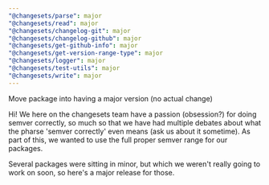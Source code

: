 ```yaml
---
"@changesets/parse": major
"@changesets/read": major
"@changesets/changelog-git": major
"@changesets/changelog-github": major
"@changesets/get-github-info": major
"@changesets/get-version-range-type": major
"@changesets/logger": major
"@changesets/test-utils": major
"@changesets/write": major
---
```


Move package into having a major version (no actual change)

Hi! We here on the changesets team have a passion (obsession?) for doing semver correctly, so much so that we have had multiple debates about what the pharse 'semver correctly' even means (ask us about it sometime). As part of this, we wanted to use the full proper semver range for our packages.

Several packages were sitting in minor, but which we weren't really going to work on soon, so here's a major release for those.
